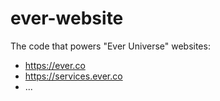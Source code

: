 # ever-website

The code that powers "Ever Universe" websites:
- https://ever.co
- https://services.ever.co
- ...

